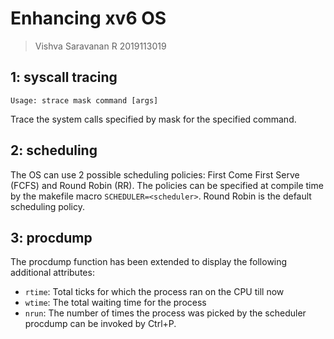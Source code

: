 # Enhancing xv6 OS
> Vishva Saravanan R
> 2019113019

## 1: syscall tracing
```
Usage: strace mask command [args]
```
Trace the system calls specified by mask for the specified command.

## 2: scheduling
The OS can use 2 possible scheduling policies: First Come First Serve (FCFS) and 
Round Robin (RR). 
The policies can be specified at compile time by the makefile macro `SCHEDULER=<scheduler>`. 
Round Robin is the default scheduling policy.

## 3: procdump
The procdump function has been extended to display the following additional attributes:
- `rtime`: Total ticks for which the process ran on the CPU till now
- `wtime`: The total waiting time for the process
- `nrun`: The number of times the process was picked by the scheduler
procdump can be invoked by Ctrl+P.
